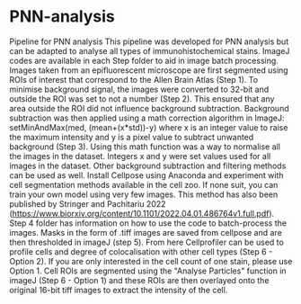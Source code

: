 # PNN-analysis
Pipeline for PNN analysis 
This pipeline was developed for PNN analysis but can be adapted to analyse all types of immunohistochemical stains. ImageJ codes are available in each Step folder to aid in image batch processing. 
Images taken from an epifluorescent microscope are first segmented using ROIs of interest that correspond to the Allen Brain Atlas (Step 1). 
To minimise background signal, the images were converted to 32-bit and outside the ROI was set to not a number (Step 2). This ensured that any area outside the ROI did not influence background subtraction. Background subtraction was then applied using a math correction algorithm in ImageJ: setMinAndMax(med, (mean+(x*std))-y) where x is an integer value to raise the maximum intensity and y is a pixel value to subtract unwanted background (Step 3). Using this math function was a way to normalise all the images in the dataset. Integers x and y were set values used for all images in the dataset. Other background subtraction and filtering methods can be used as well.
Install Cellpose using Anaconda and experiment with cell segmentation methods available in the cell zoo. If none suit, you can train your own model using very few images. This method has also been published by Stringer and Pachitariu 2022 (https://www.biorxiv.org/content/10.1101/2022.04.01.486764v1.full.pdf). Step 4 folder has information on how to use the code to batch-process the images. 
Masks in the form of .tiff images are saved from cellpose and are then thresholded in imageJ (step 5). From here Cellprofiler can be used to profile cells and degree of colocalisation with other cell types (Step 6 - Option 2). If you are only interested in the cell count of one stain, please use Option 1. Cell ROIs are segmented using the "Analyse Particles" function in imageJ (Step 6 - Option 1) and these ROIs are then overlayed onto the original 16-bit tiff images to extract the intensity of the cell. 
